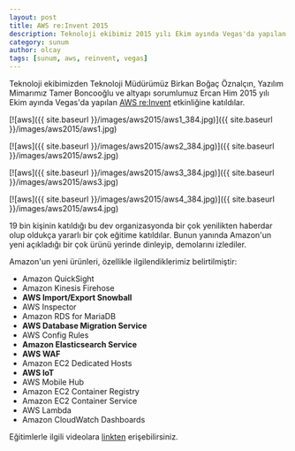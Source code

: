 ```yaml
---
layout: post
title: AWS re:Invent 2015
description: Teknoloji ekibimiz 2015 yılı Ekim ayında Vegas'da yapılan AWS re:Invent etkinliğine katıldı.
category: sunum
author: olcay
tags: [sunum, aws, reinvent, vegas]
---
```

Teknoloji ekibimizden Teknoloji Müdürümüz Birkan Boğaç Öznalçın, Yazılım Mimarımız Tamer Boncooğlu ve altyapı sorumlumuz Ercan Him 2015 yılı Ekim ayında Vegas'da yapılan [AWS re:Invent](https://reinvent.awsevents.com/) etkinliğine katıldılar.

[![aws]({{ site.baseurl }}/images/aws2015/aws1_384.jpg)]({{ site.baseurl }}/images/aws2015/aws1.jpg)

[![aws]({{ site.baseurl }}/images/aws2015/aws2_384.jpg)]({{ site.baseurl }}/images/aws2015/aws2.jpg)

[![aws]({{ site.baseurl }}/images/aws2015/aws3_384.jpg)]({{ site.baseurl }}/images/aws2015/aws3.jpg)

[![aws]({{ site.baseurl }}/images/aws2015/aws4_384.jpg)]({{ site.baseurl }}/images/aws2015/aws4.jpg)


19 bin kişinin katıldığı bu dev organizasyonda bir çok yenilikten haberdar olup oldukça yararlı bir çok eğitime katıldılar. Bunun yanında Amazon'un yeni açıkladığı bir çok ürünü yerinde dinleyip, demolarını izlediler.

Amazon'un yeni ürünleri, özellikle ilgilendiklerimiz belirtilmiştir:

* Amazon QuickSight
* Amazon Kinesis Firehose
* **AWS Import/Export Snowball**
* AWS Inspector
* Amazon RDS for MariaDB
* **AWS Database Migration Service**
* AWS Config Rules
* **Amazon Elasticsearch Service**
* **AWS WAF**
* Amazon EC2 Dedicated Hosts
* **AWS IoT**
* AWS Mobile Hub
* Amazon EC2 Container Registry
* Amazon EC2 Container Service
* AWS Lambda
* Amazon CloudWatch Dashboards


Eğitimlerle ilgili videolara [linkten](https://www.youtube.com/user/AmazonWebServices/playlists?view=50&shelf_id=15&sort=dd) erişebilirsiniz.

